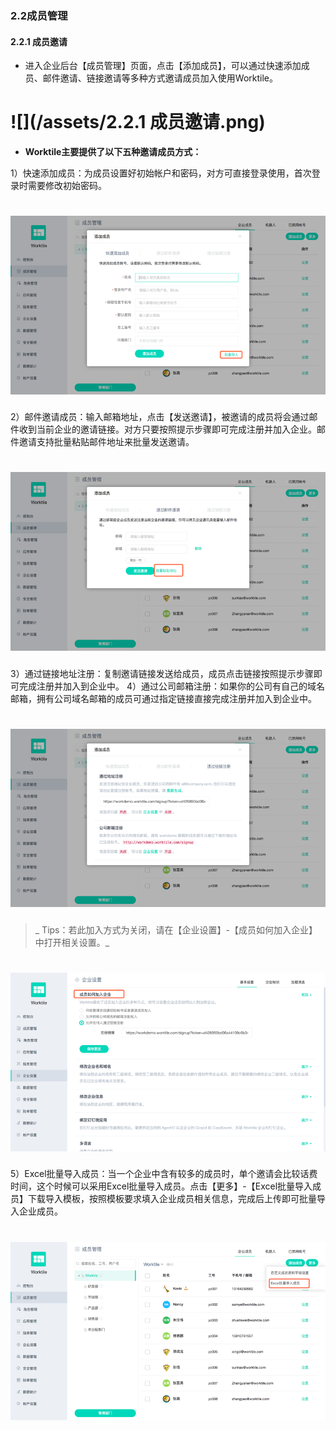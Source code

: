 ### 2.2成员管理
#### 2.2.1 成员邀请
* 进入企业后台【成员管理】页面，点击【添加成员】，可以通过快速添加成员、邮件邀请、链接邀请等多种方式邀请成员加入使用Worktile。
# ![](/assets/2.2.1 成员邀请.png)

* **Worktile主要提供了以下五种邀请成员方式：**

 1）快速添加成员：为成员设置好初始帐户和密码，对方可直接登录使用，首次登录时需要修改初始密码。
# ![](/assets/快速添加成员.png)
 2）邮件邀请成员：输入邮箱地址，点击【发送邀请】，被邀请的成员将会通过邮件收到当前企业的邀请链接。对方只要按照提示步骤即可完成注册并加入企业。邮件邀请支持批量粘贴邮件地址来批量发送邀请。
 # ![](/assets/邮件邀请成员.png)
 3）通过链接地址注册：复制邀请链接发送给成员，成员点击链接按照提示步骤即可完成注册并加入到企业中。
 4）通过公司邮箱注册：如果你的公司有自己的域名邮箱，拥有公司域名邮箱的成员可通过指定链接直接完成注册并加入到企业中。
 # ![](/assets/邮箱注册.png)
>_ Tips：若此加入方式为关闭，请在【企业设置】-【成员如何加入企业】中打开相关设置。_

 # ![](/assets/邮箱注册2.png)
 5）Excel批量导入成员：当一个企业中含有较多的成员时，单个邀请会比较话费时间，这个时候可以采用Excel批量导入成员。点击【更多】-【Excel批量导入成员】下载导入模板，按照模板要求填入企业成员相关信息，完成后上传即可批量导入企业成员。
 # ![](/assets/excel批量导入.png)